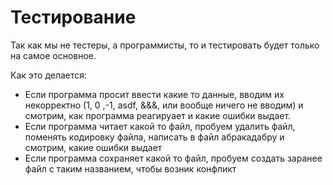 # Тестирование

Так как мы не тестеры, а программисты, то и тестировать будет только на самое основное. 

Как это делается:
- Если программа просит ввести какие то данные, вводим их некорректно (1, 0 ,-1, asdf, &&&, или вообще ничего не вводим) и смотрим, как программа реагируает и какие ошибки выдает.
- Если программа читает какой то файл, пробуем удалить файл, поменять кодировку файла, написать в файл абракадабру и смотрим, какие ошибки выдает
- Если программа сохраняет какой то файл, пробуем создать заранее файл с таким названием, чтобы возник конфликт

